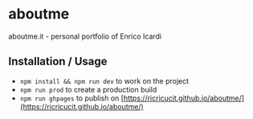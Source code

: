 # aboutme
aboutme.it - personal portfolio of Enrico Icardi

## Installation / Usage

* `npm install && npm run dev` to work on the project
* `npm run prod` to create a production build
* `npm run ghpages` to publish on [https://ricricucit.github.io/aboutme/](https://ricricucit.github.io/aboutme/)
